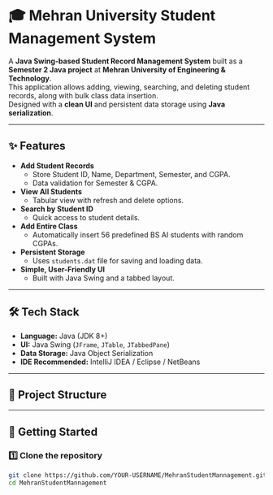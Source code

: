 # 🎓 Mehran University Student Management System

A **Java Swing-based Student Record Management System** built as a **Semester 2 Java project** at **Mehran University of Engineering & Technology**.  
This application allows adding, viewing, searching, and deleting student records, along with bulk class data insertion.  
Designed with a **clean UI** and persistent data storage using **Java serialization**.

---

## ✨ Features

- **Add Student Records**
  - Store Student ID, Name, Department, Semester, and CGPA.
  - Data validation for Semester & CGPA.
- **View All Students**
  - Tabular view with refresh and delete options.
- **Search by Student ID**
  - Quick access to student details.
- **Add Entire Class**
  - Automatically insert 56 predefined BS AI students with random CGPAs.
- **Persistent Storage**
  - Uses `students.dat` file for saving and loading data.
- **Simple, User-Friendly UI**
  - Built with Java Swing and a tabbed layout.

---

## 🛠️ Tech Stack

- **Language:** Java (JDK 8+)
- **UI:** Java Swing (`JFrame`, `JTable`, `JTabbedPane`)
- **Data Storage:** Java Object Serialization
- **IDE Recommended:** IntelliJ IDEA / Eclipse / NetBeans

---

## 📂 Project Structure

---

## 🚀 Getting Started

### 1️⃣ Clone the repository
```bash
git clone https://github.com/YOUR-USERNAME/MehranStudentMannagement.git
cd MehranStudentMannagement

